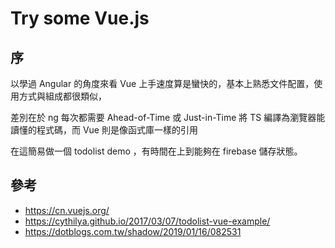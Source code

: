 # Try some Vue.js

## 序

以學過 Angular 的角度來看 Vue 上手速度算是蠻快的，基本上熟悉文件配置，使用方式與組成都很類似，

差別在於 ng 每次都需要 Ahead-of-Time 或 Just-in-Time 將 TS 編譯為瀏覽器能讀懂的程式碼，而 Vue 則是像函式庫一樣的引用

在這簡易做一個 todolist demo ，有時間在上到能夠在 firebase 儲存狀態。

## 參考

* <https://cn.vuejs.org/>
* <https://cythilya.github.io/2017/03/07/todolist-vue-example/>
* <https://dotblogs.com.tw/shadow/2019/01/16/082531>
